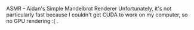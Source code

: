 ASMR - Aidan's Simple Mandelbrot Renderer
Unfortunately, it's not particularly fast because I couldn't get CUDA to work on my computer, so no GPU rendering :( .
